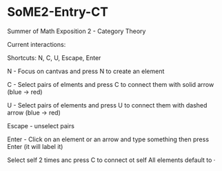 # SoME2-Entry-CT

Summer of Math Exposition 2 - Category Theory

Current interactions:

Shortcuts: N, C, U, Escape, Enter

N - Focus on cantvas and press N to create an element

C - Select pairs of elments and press C to connect them with solid arrow (blue -> red)

U - Select pairs of elements and press U to connect them with dashed arrow (blue -> red)

Escape - unselect pairs

Enter - Click on an element or an arrow and type something then press Enter (it will label it)

Select self 2 times anc press C to connect ot self
All elements default to ·
